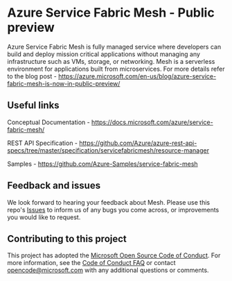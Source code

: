 # Azure Service Fabric Mesh - Public preview

Azure Service Fabric Mesh is fully managed service where developers can build and deploy mission critical applications without managing any infrastructure such as VMs, storage, or networking. Mesh is a serverless environment for applications built from microservices.
For more details refer to the blog post - https://azure.microsoft.com/en-us/blog/azure-service-fabric-mesh-is-now-in-public-preview/ 


## Useful links 

Conceptual Documentation - https://docs.microsoft.com/azure/service-fabric-mesh/

REST API Specification - https://github.com/Azure/azure-rest-api-specs/tree/master/specification/servicefabricmesh/resource-manager 

Samples - https://github.com/Azure-Samples/service-fabric-mesh 



## Feedback and issues

We look forward to hearing your feedback about Mesh. Please use this repo's [Issues](https://github.com/Azure/seabreeze-preview-pr/issues) to inform us of any bugs you come across, or improvements you would like to request.

<!-- Images -->
[Mesh-01]: ./media/Mesh.png

## Contributing to this project

This project has adopted the
[Microsoft Open Source Code of Conduct](https://opensource.microsoft.com/codeofconduct/).
For more information, see the
[Code of Conduct FAQ](https://opensource.microsoft.com/codeofconduct/faq/) or
contact [opencode@microsoft.com](mailto:opencode@microsoft.com) with any
additional questions or comments.
